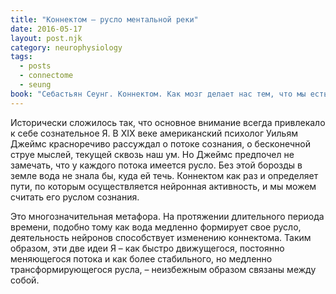 ```yaml
---
title: "Коннектом – русло ментальной реки"
date: 2016-05-17
layout: post.njk
category: neurophysiology
tags:
  - posts
  - connectome
  - seung
book: "Себастьян Сеунг. Коннектом. Как мозг делает нас тем, что мы есть"
---
```


Исторически сложилось так, что основное внимание всегда привлекало к себе сознательное Я. В XIX веке американский психолог Уильям Джеймс красноречиво рассуждал о потоке сознания, о бесконечной струе мыслей, текущей сквозь наш ум. Но Джеймс предпочел не замечать, что у каждого потока имеется русло. Без этой борозды в земле вода не знала бы, куда ей течь. Коннектом как раз и определяет пути, по которым осуществляется нейронная активность, и мы можем считать его руслом сознания.

Это многозначительная метафора. На протяжении длительного периода времени, подобно тому как вода медленно формирует свое русло, деятельность нейронов способствует изменению коннектома. Таким образом, эти две идеи Я – как быстро движущегося, постоянно меняющегося потока и как более стабильного, но медленно трансформирующегося русла, – неизбежным образом связаны между собой.
